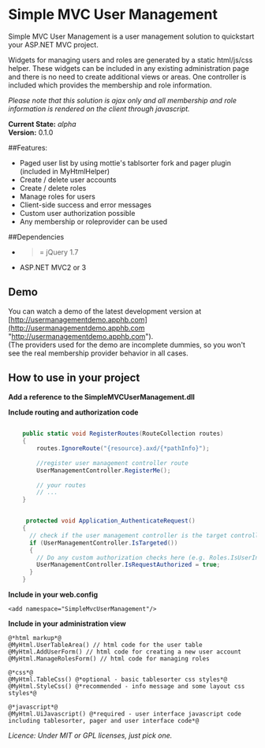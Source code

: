 # Simple MVC User Management 
Simple MVC User Management is a user management solution to quickstart your ASP.NET MVC project.

Widgets for managing users and roles are generated by a static html/js/css helper. These widgets can be included in any existing administration page and there is no need to create additional views or areas. 
One controller is included which provides the membership and role information. 

*Please note that this solution is ajax only and all membership and role information is rendered on the client through javascript.*

**Current State:** *alpha*   
**Version:** 0.1.0

##Features:
- Paged user list by using mottie's tablsorter fork and pager plugin (included in MyHtmlHelper)
- Create / delete user accounts
- Create / delete roles
- Manage roles for users
- Client-side success and error messages 
- Custom user authorization possible
- Any membership or roleprovider can be used

##Dependencies
- >= jQuery 1.7
- ASP.NET MVC2 or 3
 
## Demo
You can watch a demo of the latest development version at [http://usermanagementdemo.apphb.com](http://usermanagementdemo.apphb.com "http://usermanagementdemo.apphb.com").  
(The providers used for the demo are incomplete dummies, so you won't see the real membership provider behavior in all cases.

## How to use in your project 
**Add a reference to the SimpleMVCUserManagement.dll**

**Include routing and authorization code**

```csharp
	
	public static void RegisterRoutes(RouteCollection routes)
	{
		routes.IgnoreRoute("{resource}.axd/{*pathInfo}");
		
		//register user management controller route
		UserManagementController.RegisterMe();
      
        // your routes 
	    // ...
    }


	 protected void Application_AuthenticateRequest()
    {
      // check if the user management controller is the target controller for this request
      if (UserManagementController.IsTargeted())
      {
        // Do any custom authorization checks here (e.g. Roles.IsUserInRole("Admin")) 
        UserManagementController.IsRequestAuthorized = true;
      }
    }
```

**Include in your web.config**

	<add namespace="SimpleMvcUserManagement"/>

**Include in your administration view**

	@*html markup*@
	@MyHtml.UserTableArea() // html code for the user table
	@MyHtml.AddUserForm() // html code for creating a new user account
	@MyHtml.ManageRolesForm() // html code for managing roles
	
	@*css*@
	@MyHtml.TableCss() @*optional - basic tablesorter css styles*@
	@MyHtml.StyleCss() @*recommended - info message and some layout css styles*@
	
	@*javascript*@
	@MyHtml.UiJavascript() @*required - user interface javascript code including tablesorter, pager and user interface code*@
	

*Licence: Under MIT or GPL licenses, just pick one.*